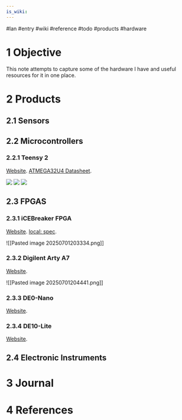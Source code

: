 ```yaml
---
is_wiki:
---
```

#lan #entry #wiki #reference #todo #products #hardware

# 1 Objective

This note attempts to capture some of the hardware I have and useful resources for it in one place.

# 2 Products

## 2.1 Sensors

## 2.2 Microcontrollers

### 2.2.1 Teensy 2

[Website](https://www.pjrc.com/store/teensy.html). [ATMEGA32U4 Datasheet](https://www.pjrc.com/teensy/atmega32u4.pdf).

<img src="https://www.pjrc.com/store/teensy20_card2a_rev5.png" />

<img src="https://www.pjrc.com/store/teensy20_card2b_rev5.png">

<img src="https://www.pjrc.com/teensy/schematic2.png" />

## 2.3 FPGAS

### 2.3.1 iCEBreaker FPGA

[Website](<https://www.crowdsupply.com/1bitsquared/icebreaker-fpga>). [local: spec](<file:///home/lan/Downloads/iCE40%20UltraPlus%20Family%20Data%20Sheet.pdf>).

![[Pasted image 20250701203334.png]]

### 2.3.2 Digilent Arty A7

[Website](<https://digilent.com/reference/programmable-logic/arty-a7/start>).

![[Pasted image 20250701204441.png]]

### 2.3.3 DE0-Nano

[Website](<https://www.terasic.com.tw/cgi-bin/page/archive.pl?Language=English&No=593>).

### 2.3.4 DE10-Lite

[Website](<https://www.terasic.com.tw/cgi-bin/page/archive.pl?Language=English&No=1021>).

## 2.4 Electronic Instruments

# 3 Journal

# 4 References